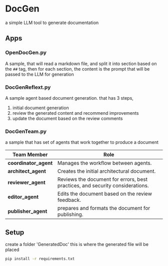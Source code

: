 # DocGen
a simple LLM tool to generate documentation

## Apps

### OpenDocGen.py

 A sample, that will read a markdown file, and split it into section based on the ``` ## ``` tag, then for each section, the content is the prompt that will be passed to the LLM for generation

### DocGenReflext.py

A sample agent based document generation. that has 3 steps,

1. initial document generation
1. review the generated content and recommend improvements
1. update the document based on the review comments

### DocGenTeam.py

a sample that has set of agents that work together to produce a document

| **Team Member**        | **Role**            |
|------------------------|---------------------|
| **coordinator_agent**  | Manages the workflow between agents.      |
| **architect_agent**    | Creates the initial architectural document.      |
| **reviewer_agent**     | Reviews the document for errors, best practices, and security considerations.      |
|  **editor_agent**      | Edits the document based on the review feedback.      |
|  **publisher_agent**   | prepares and formats the document for publishing.      |

## Setup

create a folder 'GeneratedDoc' this is where the generated file will be placed

``` bash
pip install -r requirements.txt

```
